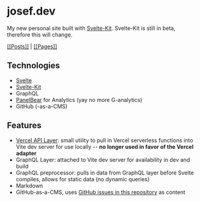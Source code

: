 # josef.dev

My new personal site built with [Svelte-Kit](http://kit.svelte.dev/). Svelte-Kit is still in beta, therefore this will change.

[[[Posts]]](https://github.com/josefaidt/josef.dev/issues?q=is%3Aissue+is%3Aopen+sort%3Aupdated-desc+label%3Atype%2Fpost+label%3Astatus%2Fpublished) | [[[Pages]]](https://github.com/josefaidt/josef.dev/issues?q=is%3Aissue+is%3Aopen+sort%3Aupdated-desc+label%3Astatus%2Fpublished+label%3Atype%2Fpage)

## Technologies

- [Svelte](https://svelte.dev)
- [Svelte-Kit](https://kit.svelte.dev)
- GraphQL
- [PanelBear](https://panelbear.com/) for Analytics (yay no more G-analytics)
- GitHub (-as-a-CMS)

## Features

- [Vercel API Layer](packages/plugin-vercel): small utility to pull in Vercel serverless functions into Vite dev server for use locally -- **no longer used in favor of the Vercel adapter**
- GraphQL Layer: attached to Vite dev server for availability in dev and build
- GraphQL preprocessor: pulls in data from GraphQL layer before Svelte compiles, allows for static data (no dynamic queries)
- Markdown
- GitHub-as-a-CMS, uses [GitHub issues in this repository](https://github.com/josefaidt/josef.dev/issues) as content

